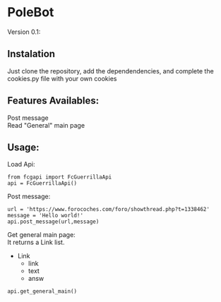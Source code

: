 # PoleBot

Version 0.1: <br/>

## Instalation
Just clone the repository, add the dependendencies, and complete the cookies.py file with your own cookies
## Features Availables:
Post message <br/>
Read "General" main page

## Usage:
Load Api:
<br/>
```
from fcgapi import FcGuerrillaApi
api = FcGuerrillaApi()
```

Post message: <br/>
```
url = 'https://www.forocoches.com/foro/showthread.php?t=1338462'
message = 'Hello world!'
api.post_message(url,message)
```

Get general main page:<br/>
It returns a Link list.<br/>
 - Link<br/>
   - link<br/>
   - text<br/>
   - answ<br/>
```
api.get_general_main()
```
